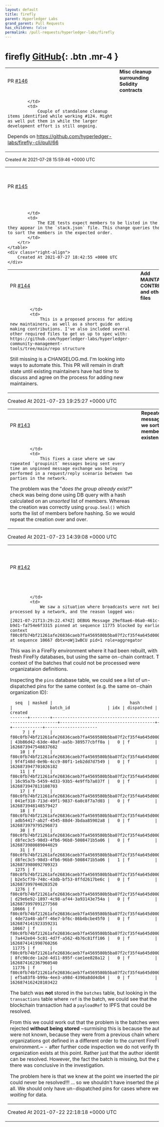 ```yaml
---
layout: default
title: firefly
parent: Hyperledger Labs
grand_parent: Pull Requests
has_children: false
permalink: /pull-requests/hyperledger-labs/firefly
---
```


# firefly <span class="fs-3 right-align">[GitHub](https://github.com/hyperledger-labs/firefly){: .btn .mr-4 }</span>


<div>
    <table>
        <tr>
            <td>
                PR <a href="https://github.com/hyperledger-labs/firefly/pull/146" class=".btn">#146</a>
            </td>
            <td>
                <b>
                    Misc cleanup surrounding Solidity contracts
                </b>
            </td>
        </tr>
        <tr>
            <td>
                
            </td>
            <td>
                Couple of standalone cleanup items identified while working #124. Might as well put them in while the larger development effort is still ongoing.

Depends on https://github.com/hyperledger-labs/firefly-cli/pull/66
            </td>
        </tr>
    </table>
    <div class="right-align">
        Created At 2021-07-28 15:59:46 +0000 UTC
    </div>
</div>

<div>
    <table>
        <tr>
            <td>
                PR <a href="https://github.com/hyperledger-labs/firefly/pull/145" class=".btn">#145</a>
            </td>
            <td>
                <b>
                    Fix E2E tests with more than 3 members
                </b>
            </td>
        </tr>
        <tr>
            <td>
                
            </td>
            <td>
                The E2E tests expect members to be listed in the same order as they appear in the `stack.json` file. This change queries the API, asking it to sort the members in the expected order.
            </td>
        </tr>
    </table>
    <div class="right-align">
        Created At 2021-07-27 18:42:55 +0000 UTC
    </div>
</div>

<div>
    <table>
        <tr>
            <td>
                PR <a href="https://github.com/hyperledger-labs/firefly/pull/144" class=".btn">#144</a>
            </td>
            <td>
                <b>
                    Add MAINTAINERS.md, CONTRIBUTING.md and other required files
                </b>
            </td>
        </tr>
        <tr>
            <td>
                
            </td>
            <td>
                This is a proposed process for adding new maintainers, as well as a short guide on making contributions. I've also included several other required files to get us up to spec with: https://github.com/hyperledger-labs/hyperledger-community-management-tools/tree/main/repo_structure

Still missing is a CHANGELOG.md. I'm looking into ways to automate this. This PR will remain in draft state until existing maintainers have had time to discuss and agree on the process for adding new maintainers.
            </td>
        </tr>
    </table>
    <div class="right-align">
        Created At 2021-07-23 19:25:27 +0000 UTC
    </div>
</div>

<div>
    <table>
        <tr>
            <td>
                PR <a href="https://github.com/hyperledger-labs/firefly/pull/143" class=".btn">#143</a>
            </td>
            <td>
                <b>
                    Repeated groupinit messages: Make sure we sort the group members, before existence check
                </b>
            </td>
        </tr>
        <tr>
            <td>
                
            </td>
            <td>
                This fixes a case where we saw repeated `groupinit` messages being sent every time an unpinned message exchange was being performed in a request/reply scenario between two parties in the network.

The problem was the "_does the group already exist?_" check was being done using DB query with a hash calculated on an _unsorted_ list of members. Whereas the creation was correctly using `group.Seal()` which sorts the list of members before hashing. So we would repeat the creation over and over.
            </td>
        </tr>
    </table>
    <div class="right-align">
        Created At 2021-07-23 14:39:08 +0000 UTC
    </div>
</div>

<div>
    <table>
        <tr>
            <td>
                PR <a href="https://github.com/hyperledger-labs/firefly/pull/142" class=".btn">#142</a>
            </td>
            <td>
                <b>
                    Avoid writing pins that can never be resolved
                </b>
            </td>
        </tr>
        <tr>
            <td>
                
            </td>
            <td>
                We saw a situation where broadcasts were not being processed by a network, and the reason logged was:
```
[2021-07-21T13:29:22.474Z] DEBUG Message 29ef8ae6-06a0-461c-b9d1-fa754e6f3315 pinned at sequence 11775 blocked by earlier context f80c0fb74bf21261afe26836caeb7fa4569580b5ba07f2cf35f4a645d000769d at sequence 10667 dbtx=oWj1wBCU pid=1 role=aggregator
```

This was in a FireFly environment where it had been rebuilt, with fresh FireFly databases, but using the same on-chain contract. The context of the batches that could not be processed were organizataion definitions.

Inspecting the `pins` database table, we could see a list of un-dispatched pins for the same context (e.g. the same on-chain organization ID):
```
  seq  | masked |                               hash                               |               batch_id               | idx | dispatched |       created       
-------+--------+------------------------------------------------------------------+--------------------------------------+-----+------------+---------------------
     7 | f      | f80c0fb74bf21261afe26836caeb7fa4569580b5ba07f2cf35f4a645d000769d | 43b86d42-63de-40af-aa5b-389577cbff0a |   0 | f          | 1626873947548837682
    10 | f      | f80c0fb74bf21261afe26836caeb7fa4569580b5ba07f2cf35f4a645d000769d | 9f4f148d-0e9b-4cc9-80f1-1eb2dd7d7549 |   0 | f          | 1626873947701026182
    11 | f      | f80c0fb74bf21261afe26836caeb7fa4569580b5ba07f2cf35f4a645d000769d | 16c95a7b-5459-4d33-93b5-4e9ffb7a037f |   0 | f          | 1626873947813108703
    17 | f      | f80c0fb74bf21261afe26836caeb7fa4569580b5ba07f2cf35f4a645d000769d | 041ef318-713d-49f1-9837-6a0c8f7a7d03 |   0 | f          | 1626873948148579427
    18 | f      | f80c0fb74bf21261afe26836caeb7fa4569580b5ba07f2cf35f4a645d000769d | adb54417-ab2f-4545-88d4-3bdaa85902a8 |   0 | f          | 1626873979795296873
    30 | f      | f80c0fb74bf21261afe26836caeb7fa4569580b5ba07f2cf35f4a645d000769d | d8fec3c5-98d3-4fb6-96b8-5008471b5a06 |   0 | f          | 1626873980089044029
    31 | f      | f80c0fb74bf21261afe26836caeb7fa4569580b5ba07f2cf35f4a645d000769d | d8fec3c5-98d3-4fb6-96b8-5008471b5a06 |   1 | f          | 1626873980092709323
  1275 | f      | f80c0fb74bf21261afe26836caeb7fa4569580b5ba07f2cf35f4a645d000769d | b2e5cf70-748c-43db-bf53-8ffd2617be6c |   0 | f          | 1626873997040283520
  1276 | f      | f80c0fb74bf21261afe26836caeb7fa4569580b5ba07f2cf35f4a645d000769d | d29e6e92-1897-4c98-af44-3a93143e754a |   0 | f          | 1626873997091277560
 10666 | f      | f80c0fb74bf21261afe26836caeb7fa4569580b5ba07f2cf35f4a645d000769d | 4de72a48-abff-46e7-bf6c-86b4bcbe45f0 |   0 | f          | 1626874141923359231
 10667 | f      | f80c0fb74bf21261afe26836caeb7fa4569580b5ba07f2cf35f4a645d000769d | 7a442e04-5c81-4d7f-a562-4b76c81ff106 |   0 | f          | 1626874141990760266
 11775 | f      | f80c0fb74bf21261afe26836caeb7fa4569580b5ba07f2cf35f4a645d000769d | 8fc90cde-1a2d-4d11-895f-cae1ee828a12 |   0 | f          | 1626874162367960540
 11776 | f      | f80c0fb74bf21261afe26836caeb7fa4569580b5ba07f2cf35f4a645d000769d | ef5a83f8-b99a-4ee3-a98d-4390a8dd4db4 |   0 | f          | 1626874162428103422
```

The batch was **not** stored in the `batches` table, but looking in the `transactions` table where `ref` is the batch, we could see that the blockchain transaction had a `payloadRef` to IPFS that could be resolved.

From this we could work out that the problem is the batches were rejected **without being stored** ~surmising this is because the authors were not known, because they were from a previous chain where the organizations got defined in a different order to the current FireFly environment.~ - after further code inspection we do not verify the organization exists at this point. Rather just that the author identity can be resolved. However, the fact the batch is missing, but the pin is there was conclusive in the investigation.

The problem here is that we knew at the point we inserted the pin, it could never be resolved!!! ... so we shouldn't have inserted the pin at all. We should only have un-dispatched pins for cases where we are _waiting_ for data.
            </td>
        </tr>
    </table>
    <div class="right-align">
        Created At 2021-07-22 22:18:18 +0000 UTC
    </div>
</div>

